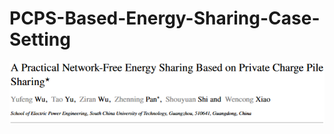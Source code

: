 #    PCPS-Based-Energy-Sharing-Case-Setting

<div align="center">
  <img src = "Title.png"/>
</div> 
